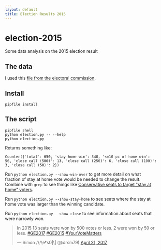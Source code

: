 ```yaml
---
layout: default
title: Election Results 2015
---
```


# election-2015
Some data analysis on the 2015 election result

## The data

I used this [file from the electoral commission][1].

## Install

    pipfile install


## The script

    pipfile shell
    python election.py -- --help
    python election.py

Returns something like:

    Counter({'total': 650, 'stay home win': 340, '<=10 pc of home win': 56, 'close call (500)': 13, 'close call (250)': 6, 'close call (100)': 3, 'close call (50)': 2})

Run `python election.py --show-win-over` to get more detail on what fraction of stay at home vote would be needed to change the result. Combine with `grep` to see things like [Conservative seats to target "stay at home" voters](targets.html).

Run `python election.py --show-stay-home` to see seats where the stay at home vote was larger than the winning candidate.

Run `python election.py --show-close` to see information about seats that were narrowly won.

<blockquote class="twitter-tweet" data-lang="en"><p lang="en" dir="ltr">In 2015 13 seats were won by 500 votes or less. 2 were won by 50 or less. <a href="https://twitter.com/hashtag/GE2017?src=hash">#GE2017</a> <a href="https://twitter.com/hashtag/GE2015?src=hash">#GE2015</a> <a href="https://twitter.com/hashtag/YourVoteMatters?src=hash">#YourVoteMatters</a></p>&mdash; Simon /\/\e†s0|\| (@drsm79) <a href="https://twitter.com/drsm79/status/855449750207959040">April 21, 2017</a></blockquote>
<script async src="//platform.twitter.com/widgets.js" charset="utf-8"></script>

[1]: http://www.electoralcommission.org.uk/__data/assets/excel_doc/0011/189623/2015-UK-general-election-data-results-WEB.xlsx
